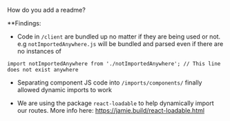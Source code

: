How do you add a readme?


**Findings:

- Code in `/client` are bundled up no matter if they are being used or not. e.g `notImportedAnywhere.js` will be bundled and parsed even if there are no instances of
```
import notImportedAnywhere from './notImportedAnywhere'; // This line does not exist anywhere
```

- Separating component JS code into `/imports/components/` finally allowed dynamic imports to work

- We are using the package `react-loadable` to help dynamically import our routes. More info here: https://jamie.build/react-loadable.html